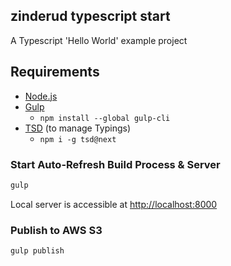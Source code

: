 zinderud typescript start 
---

A Typescript 'Hello World' example project  

 

## Requirements

- [Node.js](https://nodejs.org/en/download/package-manager/)
- [Gulp](http://gulpjs.com/)
  - `npm install --global gulp-cli`
- [TSD](http://definitelytyped.org/) (to manage Typings)
  - `npm i -g tsd@next `

 

### Start Auto-Refresh Build Process & Server

```bash
gulp
```

Local server is accessible at [http://localhost:8000](http://localhost:8000)

### Publish to AWS S3

```bash
gulp publish
```
 
